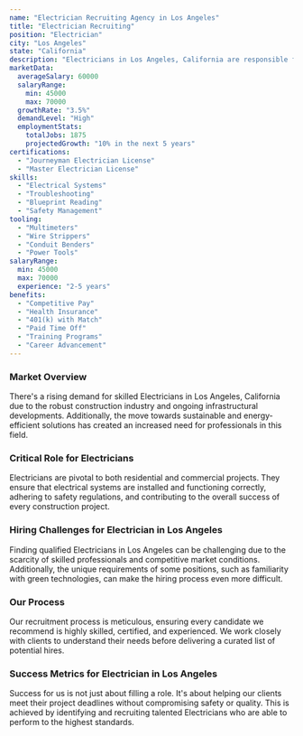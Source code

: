```yaml
---
name: "Electrician Recruiting Agency in Los Angeles"
title: "Electrician Recruiting"
position: "Electrician"
city: "Los Angeles"
state: "California"
description: "Electricians in Los Angeles, California are responsible for installing, maintaining and repairing electrical control, wiring, and lighting systems."
marketData:
  averageSalary: 60000
  salaryRange:
    min: 45000
    max: 70000
  growthRate: "3.5%"
  demandLevel: "High"
  employmentStats:
    totalJobs: 1875
    projectedGrowth: "10% in the next 5 years"
certifications:
  - "Journeyman Electrician License"
  - "Master Electrician License"
skills:
  - "Electrical Systems"
  - "Troubleshooting"
  - "Blueprint Reading"
  - "Safety Management"
tooling:
  - "Multimeters"
  - "Wire Strippers"
  - "Conduit Benders"
  - "Power Tools"
salaryRange:
  min: 45000
  max: 70000
  experience: "2-5 years"
benefits:
  - "Competitive Pay"
  - "Health Insurance"
  - "401(k) with Match"
  - "Paid Time Off"
  - "Training Programs"
  - "Career Advancement"
---
```


### Market Overview
There's a rising demand for skilled Electricians in Los Angeles, California due to the robust construction industry and ongoing infrastructural developments. Additionally, the move towards sustainable and energy-efficient solutions has created an increased need for professionals in this field.

### Critical Role for Electricians
Electricians are pivotal to both residential and commercial projects. They ensure that electrical systems are installed and functioning correctly, adhering to safety regulations, and contributing to the overall success of every construction project.

### Hiring Challenges for Electrician in Los Angeles
Finding qualified Electricians in Los Angeles can be challenging due to the scarcity of skilled professionals and competitive market conditions. Additionally, the unique requirements of some positions, such as familiarity with green technologies, can make the hiring process even more difficult.

### Our Process
Our recruitment process is meticulous, ensuring every candidate we recommend is highly skilled, certified, and experienced. We work closely with clients to understand their needs before delivering a curated list of potential hires.

### Success Metrics for Electrician in Los Angeles
Success for us is not just about filling a role. It's about helping our clients meet their project deadlines without compromising safety or quality. This is achieved by identifying and recruiting talented Electricians who are able to perform to the highest standards.